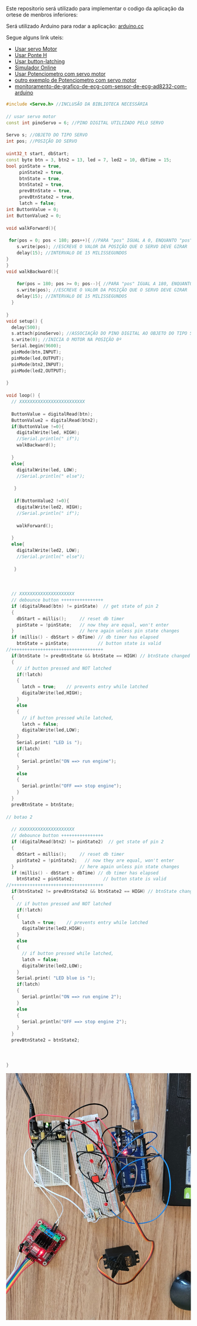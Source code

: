 Este repositorio será utilizado para implementar o codigo da aplicação da ortese de menbros inferiores:



Será utilizado Arduino para rodar a aplicação: [arduino.cc](https://www.arduino.cc/en/software)

Segue alguns link uteis:
- [Usar servo Motor](https://blogmasterwalkershop.com.br/arduino/como-usar-com-arduino-servo-motor-mg995)
- [Usar Ponte H](https://cdn.instructables.com/ORIG/FCN/YABW/IHNTEND4/FCNYABWIHNTEND4.pdf)
- [Usar button-latching](https://forum.arduino.cc/t/button-latching/321499/5)
- [Simulador Online](https://www.tinkercad.com/things/03YL3OztVVv-cool-krunk-crift/editel?sharecode=2el-GQnrRGlfAO1Q8Jp-CKXd9CBgFvJOoVfT7K-9hf0)
- [Usar Potenciometro com servo motor](https://www.makerhero.com/blog/potenciometro-controlando-servo-motor/)
- [outro exemplo de  Potenciometro com servo motor ](https://www.makerzine.com.br/educacao/servo-motor-controlado-por-potenciometro/)
- [monitoramento-de-grafico-de-ecg-com-sensor-de-ecg-ad8232-com-arduino](https://capsistema.com.br/index.php/2021/01/28/monitoramento-de-grafico-de-ecg-com-sensor-de-ecg-ad8232-com-arduino/)

```cpp
#include <Servo.h> //INCLUSÃO DA BIBLIOTECA NECESSÁRIA

// usar servo motor
const int pinoServo = 6; //PINO DIGITAL UTILIZADO PELO SERVO  
 
Servo s; //OBJETO DO TIPO SERVO
int pos; //POSIÇÃO DO SERVO

uint32_t start, dbStart;
const byte btn = 3, btn2 = 13, led = 7, led2 = 10, dbTime = 15;
bool pinState = true,
     pinState2 = true,
     btnState = true,
     btnState2 = true,
     prevBtnState = true,
     prevBtnState2 = true,
     latch = false;
int ButtonValue = 0;
int ButtonValue2 = 0;

void walkForward(){

 for(pos = 0; pos < 180; pos++){ //PARA "pos" IGUAL A 0, ENQUANTO "pos" MENOR QUE 180, INCREMENTA "pos"
    s.write(pos); //ESCREVE O VALOR DA POSIÇÃO QUE O SERVO DEVE GIRAR
    delay(15); //INTERVALO DE 15 MILISSEGUNDOS
}
}
void walkBackward(){

    for(pos = 180; pos >= 0; pos--){ //PARA "pos" IGUAL A 180, ENQUANTO "pos" MAIOR OU IGUAL QUE 0, DECREMENTA "pos"
    s.write(pos); //ESCREVE O VALOR DA POSIÇÃO QUE O SERVO DEVE GIRAR
    delay(15); //INTERVALO DE 15 MILISSEGUNDOS
  }
  
}
void setup() {
  delay(500);
  s.attach(pinoServo); //ASSOCIAÇÃO DO PINO DIGITAL AO OBJETO DO TIPO SERVO
  s.write(0); //INICIA O MOTOR NA POSIÇÃO 0º
  Serial.begin(9600);
  pinMode(btn,INPUT);
  pinMode(led,OUTPUT);
  pinMode(btn2,INPUT);
  pinMode(led2,OUTPUT);

}

void loop() {
  // XXXXXXXXXXXXXXXXXXXXXXXXX
  
  ButtonValue = digitalRead(btn);
  ButtonValue2 = digitalRead(btn2);
  if(ButtonValue !=0){
    digitalWrite(led, HIGH);
    //Serial.println(" if");
    walkBackward();
 
  }
  else{
    digitalWrite(led, LOW);
    //Serial.println(" else");
    
   }

   if(ButtonValue2 !=0){
    digitalWrite(led2, HIGH);
    //Serial.println(" if");

    walkForward();
 
  }
  else{
    digitalWrite(led2, LOW);
    //Serial.println(" else");
    
   }
 
   
  
  // XXXXXXXXXXXXXXXXXXXXX
  // debounce button ++++++++++++++++
  if (digitalRead(btn) != pinState)  // get state of pin 2
  {
    dbStart = millis();     // reset db timer
    pinState = !pinState;   // now they are equal, won't enter
  }                         // here again unless pin state changes
  if (millis() - dbStart > dbTime) // db timer has elapsed
    btnState = pinState;           // button state is valid 
//+++++++++++++++++++++++++++++++++++  
  if(btnState != prevBtnState && btnState == HIGH) // btnState changed
  {
    // if button pressed and NOT latched
    if(!latch)
    {
      latch = true;    // prevents entry while latched
      digitalWrite(led,HIGH);
    }  
    else
    {
      // if button pressed while latched,
      latch = false;
      digitalWrite(led,LOW);
    }
    Serial.print( "LED is ");
    if(latch)
    {
      Serial.println("ON ==> run engine");
    }
    else
    {
      Serial.println("OFF ==> stop engine");  
    }
  }
  prevBtnState = btnState;

// botao 2

  // XXXXXXXXXXXXXXXXXXXXX
  // debounce button ++++++++++++++++
  if (digitalRead(btn2) != pinState2)  // get state of pin 2
  {
    dbStart = millis();     // reset db timer
    pinState2 = !pinState2;   // now they are equal, won't enter
  }                         // here again unless pin state changes
  if (millis() - dbStart > dbTime) // db timer has elapsed
    btnState2 = pinState2;           // button state is valid 
//+++++++++++++++++++++++++++++++++++  
  if(btnState2 != prevBtnState2 && btnState2 == HIGH) // btnState changed
  {
    // if button pressed and NOT latched
    if(!latch)
    {
      latch = true;    // prevents entry while latched
      digitalWrite(led2,HIGH);
    }  
    else
    {
      // if button pressed while latched,
      latch = false;
      digitalWrite(led2,LOW);
    }
    Serial.print( "LED blue is ");
    if(latch)
    {
      Serial.println("ON ==> run engine 2");
    }
    else
    {
      Serial.println("OFF ==> stop engine 2");  
    }
  }
  prevBtnState2 = btnState2;



}
```


![prototipo](./img/prototipo.jpg?raw=true)